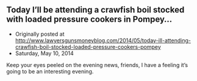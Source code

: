 ## Today I’ll be attending a crawfish boil stocked with loaded pressure cookers in Pompey…

 * Originally posted at http://www.lawyersgunsmoneyblog.com/2014/05/today-ill-attending-crawfish-boil-stocked-loaded-pressure-cookers-pompey
 * Saturday, May 10, 2014

Keep your eyes peeled on the evening news, friends, I have a feeling it’s going to be an interesting evening.